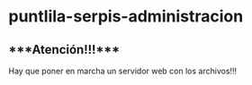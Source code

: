 # puntlila-serpis-administracion
<h2>***Atención!!!***</h2>
<p>Hay que poner en marcha un servidor web con los archivos!!!</p>


